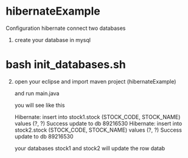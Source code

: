 # hibernateExample


Configuration hibernate connect two databases

1. create your database in mysql 

# bash init_databases.sh

2. open your eclipse and import maven project (hibernateExample)

   and run main.java

   you will see like this

	  Hibernate: insert into stock1.stock (STOCK_CODE, STOCK_NAME) values (?, ?)
	  Success update to db 89216530
	  Hibernate: insert into stock2.stock (STOCK_CODE, STOCK_NAME) values (?, ?)
	  Success update to db 89216530

   your databases stock1 and stock2 will update the row datab 
